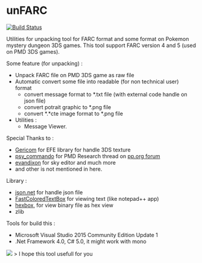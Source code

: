 unFARC
==================

[![Build Status](https://travis-ci.org/andibadra/unFARC.svg?branch=master)](https://travis-ci.org/andibadra/unFARC)

Utilities for unpacking tool for FARC format and some format on Pokemon mystery dungeon 3DS games. This tool support FARC version 4 and 5 (used on PMD 3DS games).

Some feature (for unpacking) :
- Unpack FARC file on PMD 3DS game as raw file
- Automatic convert some file into readable (for non technical user) format
	- convert message format to *.txt file (with external code handle on json file)
	- convert potrait graphic to *.png file
	- convert *.*cte image format to *.png file 
- Utilities :
	- Message Viewer.

Special Thanks to :
- [Gericom](https://github.com/Gericom/EveryFileExplorer) for EFE library for handle 3DS texture
- [psy_commando](http://projectpokemon.org/forums/member.php?49403-psy_commando) for PMD Research thread on [pp.org forum](http://projectpokemon.org/forums/)
- [evandixon](http://projectpokemon.org/forums/member.php?182-evandixon) for sky editor and much more
- and other is not mentioned in here.

Library :
- [json.net](http://www.newtonsoft.com/json) for handle json file
- [FastColoredTextBox](https://github.com/PavelTorgashov/FastColoredTextBox) for viewing text (like notepad++ app)
- [hexbox](http://sourceforge.net/projects/hexbox/), for view binary file as hex view
- zlib

Tools for build this :
- Microsoft Visual Studio 2015 Community Edition Update 1
- .Net Framework 4.0, C# 5.0, it might work with mono

![](http://s17.postimg.org/hfg06g817/614.png) > I hope this tool usefull for you
